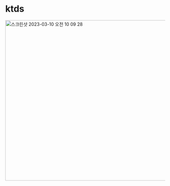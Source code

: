 # ktds

<img width="505" alt="스크린샷 2023-03-10 오전 10 09 28" src="https://user-images.githubusercontent.com/78343969/227119966-3d7841de-ea65-4cd2-9882-4b869a76f2a6.png">
